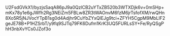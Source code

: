 U2FsdGVkX1/byzjsSaqA86pJ9a0QzlCB2uYTxZB520b3WTXDjk6v+0mSHp+mKx78y1e6gJWfh2Rg3NEiZm5FBLw8ZR3tWAOnvM6fzM6jrTsfofXM/rwQHn8Xo5R5jNJVocYTpB1sg0d4Adjhr9CuYbZYxQlEJg9tci+ZFYH5CgpM9MbLIF2geJE78B+P1HZSrbT/y9fq9SJTq79FK6Dufm1KrK3UQ5FURLsSY+Fe/RyQSgPhH3nbXvYCs0JZof3o